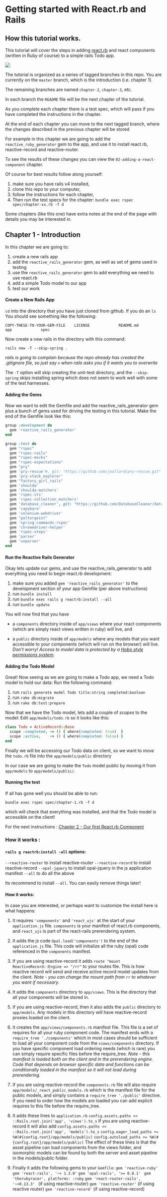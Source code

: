 # Getting started with React.rb and Rails

## How this tutorial works.

This tutorial will cover the steps in adding [react.rb](http://reactrb.org) and react components (written in Ruby of course) to a simple rails Todo app. 

![](todo-chapter-1.png?raw=true)

The tutorial is organized as a series of tagged branches in this repo.  You are currently on the `master` branch, which is the introduction (i.e. chapter 1).

The remaining branches are named `chapter-2`, `chapter-3`, etc.

In each branch the `README` file will be the next chapter of the tutorial.

As you complete each chapter there is a test spec, which will pass if you have completed the instructions in the chapter.

At the end of each chapter you can move to the next tagged branch, where the changes described in the previous chapter will be stored

For example in this chapter we are going to add the `reactive_ruby_generator` gem to the app, and use it to install react.rb, reactive-record and reactive-router.

To see the results of these changes you can view the `02-adding-a-react-component` chapter.

Of course for best results follow along yourself:

1. make sure you have rails v4 installed,
2. clone this repo to your computer,
3. follow the instructions for each chapter,
4. Then run the test specs for the chapter: `bundle exec rspec spec/chapter-xx.rb -f d`

Some chapters (like this one) have extra notes at the end of the page with details you may be interested in.

## Chapter 1 - Introduction

In this chapter we are going to:

1. create a new rails app
2. add the `reactive_rails_generator` gem, as well as set of gems used in testing
3. use the `reactive_rails_generator` gem to add everything we need to use react.rb
4. add a simple Todo model to our app
5. test our work

#### Create a New Rails App

`cd` into the directory that you have just cloned from github.  If you do an `ls` You should see something like the following:

`COPY-THESE-TO-YOUR-GEM-FILE	LICENSE				README.md			app				spec`

Now create a new rails in the directory with this command:

`rails new -T --skip-spring .`

*rails is going to complain because the repo already has created the .gitignore file, so just say `n` when rails asks you if it wants you to overwrite*

The `-T` option will skip creating the unit-test directory, and the `--skip-spring` skips installing spring which does not seem to work well
with some of the test harnesses.

#### Adding the Gems

Now we want to edit the Gemfile and add the reactive_rails_generator gem plus a bunch of gems used for driving the testing in this tutorial.  Make the end of the Gemfile look like this:

```ruby
group :development do
  gem 'reactive_rails_generator'
end

group :test do
  gem "rspec"
  gem "rspec-rails"
  gem "rspec-mocks"
  gem "rspec-expectations"
  gem "pry"
  gem 'pry-rescue'#, git: "https://github.com/joallard/pry-rescue.git"
  gem 'pry-stack_explorer'
  gem "factory_girl_rails"
  gem 'shoulda'
  gem 'shoulda-matchers'
  gem 'rspec-its'
  gem 'rspec-collection_matchers'
  gem 'database_cleaner', git: "https://github.com/DatabaseCleaner/database_cleaner.git"
  gem 'capybara'
  gem 'selenium-webdriver'
  gem "poltergeist"
  gem 'spring-commands-rspec'
  gem 'chromedriver-helper'
  gem 'rspec-steps'
  gem 'parser'
  gem 'unparser'
end
```

#### Run the Reactive Rails Generator

Okay lets update our gems, and use the reactive_rails_generator to add everything you need to begin react.rb development:

1. make sure you added `gem 'reactive_rails_generator'` to the development section of your app Gemfile (per above instructions)
2. run `bundle install`
3. run `bundle exec rails g reactrb:install --all`
4. run `bundle update`

You will now find that you have

* a `components` directory inside of `app/views` where your react components (which are simply react views written in ruby) will live, and

* a `public` directory inside of `app/models` where any models that you want accessible to your components (which will run on the browser) will live.
*Don't worry!  Access to model data is protected by a [Hobo style permissions system](http://hobocentral.net/manual/permissions).*

#### Adding the Todo Model

Great!  Now seeing as we are going to make a Todo app, we need a Todo model to hold our data:  Run the following command:

1. run `rails generate model Todo title:string completed:boolean`
2. run `rake db:migrate`
3. run `rake db:test:prepare`

Now that we have the Todo model, lets add a couple of *scopes* to the model:  Edit `app/models/todo.rb` so it looks like this:

```ruby
class Todo < ActiveRecord::Base
  scope :completed, -> () { where(completed: true)  }
  scope :active,    -> () { where(completed: false) }
end
```

Finally we will be accessing our Todo data on client, so we want to *move* the `todo.rb` file into the `app/models/public` directory

In our case we are going to make the `Todo` model public by moving it from  `app/models` to `app/models/public/`.

#### Running the test

If all has gone well you should be able to run:

`bundle exec rspec spec/chapter-1.rb -f d`

which will check that everything was installed, and that the Todo model is accessible on the client!

For the next instructions : [Chapter 2 - Our first React.rb Component](/README_CHAPTER_2.md)


### How it works :

#### `rails g reactrb:install -all` options:


`--reactive-router` to install reactive-router
`--reactive-record` to install reactive-record
`--opal-jquery` to install opal-jquery in the js application manifest
`--all` to do all the above

Its recommend to install `--all`.  You can easily remove things later!

#### How it works:

In case you are interested, or perhaps want to customize the install here is what happens:

1. It requires `'components'` and `'react_ujs'` at the start of your `application.js` file.  `components` is your manifest of react.rb components, and `react_ujs` is part of the react-rails prerendering system.

2. It adds the js code `Opal.load('components')` to the end of the `application.js` file.  This code will initialize all the ruby (opal) code referenced in the `components` manifest.

3. If you are using reactive-record it adds
`route "mount ReactiveRecord::Engine => "/rr"`
to your routes file.  This is how reactive record will send and receive active record model updates from the client.  *Note - you can change the mount path from `rr` to whatever you want if necessary*.

4. It adds the `components` directory to `app/views`.  This is the directory that all your components will be stored in.

5. If you are using reactive-record, then it also adds the `public` directory to `app/models`.  Any models in this directory will have reactive-record proxies loaded on the client.

6. It creates the `app/views/components.rb` manifest file.  This file is a set of requires for all your ruby component code.  The manifest ends with a `require_tree './components'`
which in most cases should be sufficient to load all your component code from the `views/components` directory.  If you have specific component load ordering needs (which is rare) you can simply require specific files before the require_tree.  *Note - this manifest is loaded both on the client and in the prerendering engine.  Code that depends on browser specific data and functions can be conditionally loaded in the manifest so it will not load during prerendering.*

7. If you are using reactive-record the `components.rb` file will also require `app/models/_react_public_models.rb` which is the manifest file for the public models, and simply contains a `require_tree './public'` directive. If you need to order how the models are loaded you can add explicit requires to this file before the require_tree.

9. It adds these lines to `application.rb`
`config.assets.paths << ::Rails.root.join('app', 'views').to_s`
If you are using reactive-record it will also add
`config.assets.paths << ::Rails.root.join('app', 'models').to_s`
`config.eager_load_paths += %W(#{config.root}/app/models/public)`
`config.autoload_paths += %W(#{config.root}/app/models/public)`
The effect of these lines is that the asset pipeline can load components from the views folder, and
isomorphic models can be found by both the server and asset pipeline in the models/public folder.

8. Finally it adds the following gems to your `Gemfile`:
  `gem 'reactive-ruby'`
  `gem 'react-rails', '~> 1.3.0'`
  `gem 'opal-rails', '>= 0.8.1' `
  `gem 'therubyracer', platforms: :ruby`
  `gem 'react-router-rails', '~>0.13.3' ` (if using reactive-router)
  `gem 'reactive-router'` (if using reactive router)
  `gem 'reactive-record'` (if using reactive-record)
